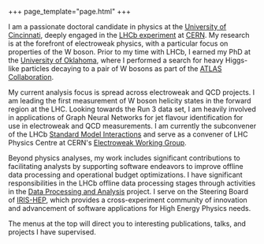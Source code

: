+++
page_template="page.html"
+++

I am a passionate doctoral candidate in physics at the [University of Cincinnati](https://www.uc.edu), deeply engaged in the [LHCb experiment](https://lhcb.cern.ch) at [CERN](https://cern.ch). My research is at the forefront of electroweak physics, with a particular focus on properties of the W boson. Prior to my time with LHCb, I earned my PhD at the [University of Oklahoma](https://www.ou.edu), where I performed a search for heavy Higgs-like particles decaying to a pair of W bosons as part of the [ATLAS Collaboration](https://atlas.cern/).

My current analysis focus is spread across electroweak and QCD projects. I am leading the first measurement of W boson helicity states in the forward region at the LHC. Looking towards the Run 3 data set, I am heavily involved in applications of Graph Neural Networks for jet flavour identification for use in electroweak and QCD measurements. I am currently the subconvener of the LHCb [Standard Model Interactions](https://lhcb.web.cern.ch/lhcb_page/collaboration/organization/lhcb-conv/Physics_history_and_Sub-structure.htm) and serve as a convener of LHC Physics Centre at CERN's [Electroweak Working Group](https://lpcc.web.cern.ch/content/electroweak-precision-measurements-lhc-wg).

Beyond physics analyses, my work includes significant contributions to facilitating analysts by supporting software endeavors to improve offline data processing and operational budget optimizations. I have significant responsibilities in the LHCb offline data processing stages through activities in the [Data Processing and Analysis](https://lhcb-ap.docs.cern.ch/) project. I serve on the Steering Board of [IRIS-HEP](https://iris-hep.org/), which provides a cross-experiment community of innovation and advancement of software applications for High Energy Physics needs.

The menus at the top will direct you to interesting publications, talks, and projects I have supervised.

